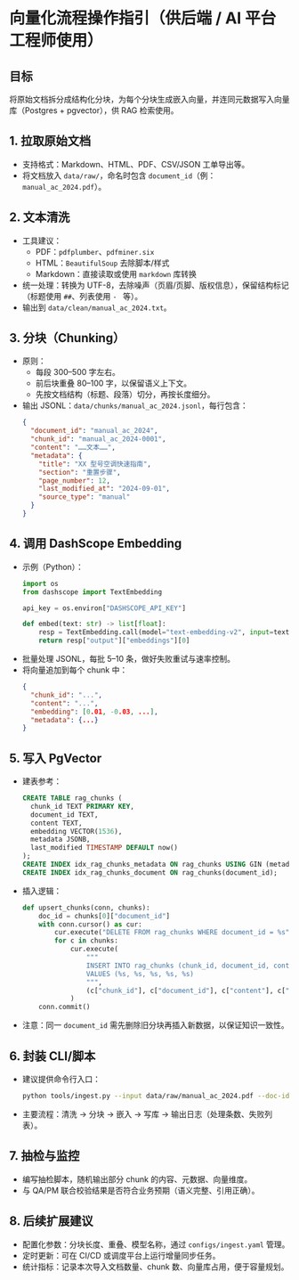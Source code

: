 # 向量化流程操作指引（供后端 / AI 平台工程师使用）

## 目标
将原始文档拆分成结构化分块，为每个分块生成嵌入向量，并连同元数据写入向量库（Postgres + pgvector），供 RAG 检索使用。

## 1. 拉取原始文档
- 支持格式：Markdown、HTML、PDF、CSV/JSON 工单导出等。
- 将文档放入 `data/raw/`，命名时包含 `document_id`（例：`manual_ac_2024.pdf`）。

## 2. 文本清洗
- 工具建议：
  - PDF：`pdfplumber`、`pdfminer.six`
  - HTML：`BeautifulSoup` 去除脚本/样式
  - Markdown：直接读取或使用 `markdown` 库转换
- 统一处理：转换为 UTF-8，去除噪声（页眉/页脚、版权信息），保留结构标记（标题使用 `##`、列表使用 `- ` 等）。
- 输出到 `data/clean/manual_ac_2024.txt`。

## 3. 分块（Chunking）
- 原则：
  - 每段 300–500 字左右。
  - 前后块重叠 80–100 字，以保留语义上下文。
  - 先按文档结构（标题、段落）切分，再按长度细分。
- 输出 JSONL：`data/chunks/manual_ac_2024.jsonl`，每行包含：
  ```json
  {
    "document_id": "manual_ac_2024",
    "chunk_id": "manual_ac_2024-0001",
    "content": "……文本……",
    "metadata": {
      "title": "XX 型号空调快速指南",
      "section": "重置步骤",
      "page_number": 12,
      "last_modified_at": "2024-09-01",
      "source_type": "manual"
    }
  }
  ```

## 4. 调用 DashScope Embedding
- 示例（Python）：
  ```python
  import os
  from dashscope import TextEmbedding

  api_key = os.environ["DASHSCOPE_API_KEY"]

  def embed(text: str) -> list[float]:
      resp = TextEmbedding.call(model="text-embedding-v2", input=text, api_key=api_key)
      return resp["output"]["embeddings"][0]
  ```
- 批量处理 JSONL，每批 5–10 条，做好失败重试与速率控制。
- 将向量追加到每个 chunk 中：
  ```json
  {
    "chunk_id": "...",
    "content": "...",
    "embedding": [0.01, -0.03, ...],
    "metadata": {...}
  }
  ```

## 5. 写入 PgVector
- 建表参考：
  ```sql
  CREATE TABLE rag_chunks (
    chunk_id TEXT PRIMARY KEY,
    document_id TEXT,
    content TEXT,
    embedding VECTOR(1536),
    metadata JSONB,
    last_modified TIMESTAMP DEFAULT now()
  );
  CREATE INDEX idx_rag_chunks_metadata ON rag_chunks USING GIN (metadata jsonb_path_ops);
  CREATE INDEX idx_rag_chunks_document ON rag_chunks(document_id);
  ```
- 插入逻辑：
  ```python
  def upsert_chunks(conn, chunks):
      doc_id = chunks[0]["document_id"]
      with conn.cursor() as cur:
          cur.execute("DELETE FROM rag_chunks WHERE document_id = %s", (doc_id,))
          for c in chunks:
              cur.execute(
                  """
                  INSERT INTO rag_chunks (chunk_id, document_id, content, embedding, metadata)
                  VALUES (%s, %s, %s, %s, %s)
                  """,
                  (c["chunk_id"], c["document_id"], c["content"], c["embedding"], json.dumps(c["metadata"]))
              )
      conn.commit()
  ```
- 注意：同一 `document_id` 需先删除旧分块再插入新数据，以保证知识一致性。

## 6. 封装 CLI/脚本
- 建议提供命令行入口：
  ```bash
  python tools/ingest.py --input data/raw/manual_ac_2024.pdf --doc-id manual_ac_2024
  ```
- 主要流程：清洗 → 分块 → 嵌入 → 写库 → 输出日志（处理条数、失败列表）。

## 7. 抽检与监控
- 编写抽检脚本，随机输出部分 chunk 的内容、元数据、向量维度。
- 与 QA/PM 联合校验结果是否符合业务预期（语义完整、引用正确）。

## 8. 后续扩展建议
- 配置化参数：分块长度、重叠、模型名称，通过 `configs/ingest.yaml` 管理。
- 定时更新：可在 CI/CD 或调度平台上运行增量同步任务。
- 统计指标：记录本次导入文档数量、chunk 数、向量库占用，便于容量规划。
